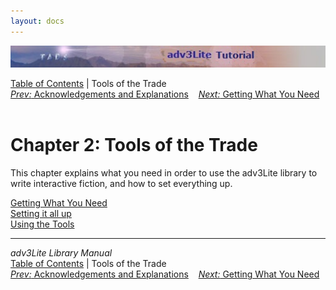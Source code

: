 ```yaml
---
layout: docs
---
```

<div class="topbar">

<img src="topbar.jpg" data-border="0" />

</div>

<div class="nav">

<a href="toc.html" class="nav">Table of Contents</a> \| Tools of the
Trade  
<span class="navnp"><a href="acknowledge.html" class="nav"><em>Prev:</em> Acknowledgements
and Explanations</a>
   <a href="getting.html" class="nav"><em>Next:</em> Getting What You
Need</a>     </span>

</div>

<div class="main">

# Chapter 2: Tools of the Trade

This chapter explains what you need in order to use the adv3Lite library
to write interactive fiction, and how to set everything up.

<div class="sectoc">

[Getting What You Need](getting.html)  
[Setting it all up](setting.html)  
[Using the Tools](setting.html)  

</div>

</div>

------------------------------------------------------------------------

<div class="navb">

*adv3Lite Library Manual*  
<a href="toc.html" class="nav">Table of Contents</a> \| Tools of the
Trade  
<span class="navnp"><a href="acknowledge.html" class="nav"><em>Prev:</em> Acknowledgements
and Explanations</a>
   <a href="getting.html" class="nav"><em>Next:</em> Getting What You
Need</a>     </span>

</div>
